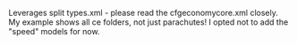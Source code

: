 Leverages split types.xml - please read the cfgeconomycore.xml closely. My example shows all ce folders, not just parachutes!
I opted not to add the "speed" models for now.
